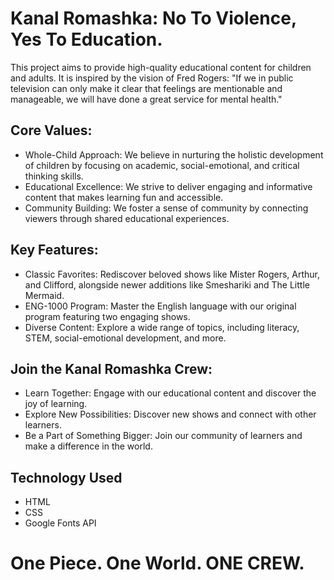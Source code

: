# Kanal Romashka: No To Violence, Yes To Education.
This project aims to provide high-quality educational content for children and adults. It is inspired by the vision of Fred Rogers: "If we in public television can only make it clear that feelings are mentionable and manageable, we will have done a great service for mental health."

## Core Values:
* Whole-Child Approach: We believe in nurturing the holistic development of children by focusing on academic, social-emotional, and critical thinking skills.
* Educational Excellence: We strive to deliver engaging and informative content that makes learning fun and accessible.
* Community Building: We foster a sense of community by connecting viewers through shared educational experiences.

## Key Features:
* Classic Favorites: Rediscover beloved shows like Mister Rogers, Arthur, and Clifford, alongside newer additions like Smeshariki and The Little Mermaid.
* ENG-1000 Program: Master the English language with our original program featuring two engaging shows.
* Diverse Content: Explore a wide range of topics, including literacy, STEM, social-emotional development, and more.

## Join the Kanal Romashka Crew:
* Learn Together: Engage with our educational content and discover the joy of learning.
* Explore New Possibilities: Discover new shows and connect with other learners.
* Be a Part of Something Bigger: Join our community of learners and make a difference in the world.

## Technology Used
* HTML
* CSS
* Google Fonts API

# One Piece. One World. ONE CREW.
